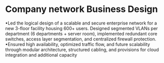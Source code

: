 # Company network Business Design
•Led the logical design of a scalable and secure enterprise network for a new 3-floor facility housing 600+ users.
Designed segmented VLANs per department (6 departments + server room), implemented redundant core
switches, access layer segmentation, and centralized firewall protection.
•Ensured high availability, optimized traffic flow, and future scalability through modular architecture, structured
cabling, and provisions for cloud integration and additional capacity
